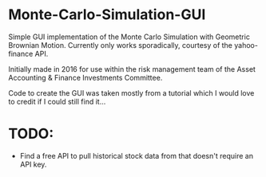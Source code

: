 # Monte-Carlo-Simulation-GUI
Simple GUI implementation of the Monte Carlo Simulation with Geometric Brownian Motion. Currently only works sporadically, courtesy of the yahoo-finance API. 

Initially made in 2016 for use within the risk management team of the Asset Accounting & Finance Investments Committee.

Code to create the GUI was taken mostly from a tutorial which I would love to credit if I could still find it...

# TODO:
- Find a free API to pull historical stock data from that doesn't require an API key. 
